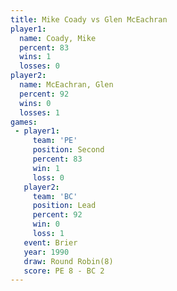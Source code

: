 ```yaml
---
title: Mike Coady vs Glen McEachran
player1:               
  name: Coady, Mike    
  percent: 83          
  wins: 1              
  losses: 0            
player2:               
  name: McEachran, Glen
  percent: 92          
  wins: 0              
  losses: 1            
games:
 - player1:          
     team: 'PE'      
     position: Second
     percent: 83     
     win: 1          
     loss: 0         
   player2:        
     team: 'BC'    
     position: Lead
     percent: 92   
     win: 0        
     loss: 1       
   event: Brier        
   year: 1990          
   draw: Round Robin(8)
   score: PE 8 - BC 2  
---
```

